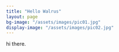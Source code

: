 ```yaml
---
title: "Hello Walrus"
layout: page
bg-image: "/assets/images/pic01.jpg"
display-image: "/assets/images/pic02.jpg"
---
```

hi there.